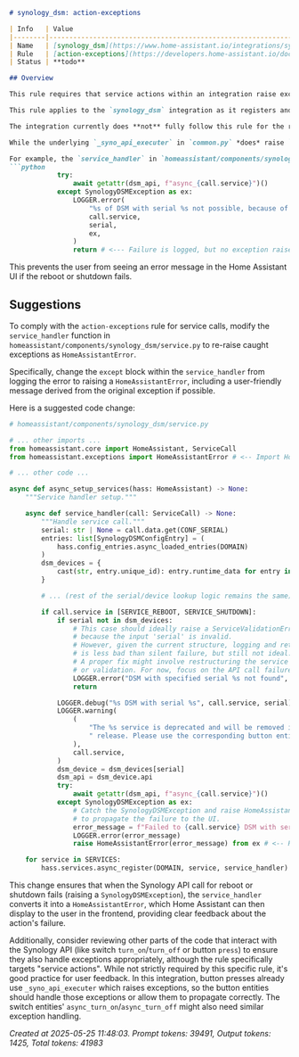 ```markdown
# synology_dsm: action-exceptions

| Info   | Value                                                                    |
|--------|--------------------------------------------------------------------------|
| Name   | [synology_dsm](https://www.home-assistant.io/integrations/synology_dsm/) |
| Rule   | [action-exceptions](https://developers.home-assistant.io/docs/core/integration-quality-scale/rules/action-exceptions)                                                     |
| Status | **todo**                                                                 |

## Overview

This rule requires that service actions within an integration raise exceptions (specifically `ServiceValidationError` for invalid input or `HomeAssistantError` for service-side errors) when they encounter failures. These exceptions are then used by Home Assistant to provide feedback to the user interface.

This rule applies to the `synology_dsm` integration as it registers and handles service calls for `reboot` and `shutdown` in `homeassistant/components/synology_dsm/service.py`.

The integration currently does **not** fully follow this rule for the registered services. The `service_handler` function in `service.py` handles both the `reboot` and `shutdown` service calls. It attempts to execute the corresponding API calls (`await getattr(dsm_api, f"async_{call.service}")()`) within a `try...except SynologyDSMException as ex:` block. However, inside the `except` block, it only logs an error message using `LOGGER.error(...)` and then returns, rather than raising a Home Assistant specific exception like `HomeAssistantError`.

While the underlying `_syno_api_executer` in `common.py` *does* raise `SynologyDSMAPIErrorException` or `SynologyDSMRequestException`, the `service_handler` intercepts these and prevents them from propagating in a way that Home Assistant can use to inform the user via the UI.

For example, the `service_handler` in `homeassistant/components/synology_dsm/service.py` contains:
```python
            try:
                await getattr(dsm_api, f"async_{call.service}")()
            except SynologyDSMException as ex:
                LOGGER.error(
                    "%s of DSM with serial %s not possible, because of %s",
                    call.service,
                    serial,
                    ex,
                )
                return # <--- Failure is logged, but no exception raised.
```
This prevents the user from seeing an error message in the Home Assistant UI if the reboot or shutdown fails.

## Suggestions

To comply with the `action-exceptions` rule for service calls, modify the `service_handler` function in `homeassistant/components/synology_dsm/service.py` to re-raise caught exceptions as `HomeAssistantError`.

Specifically, change the `except` block within the `service_handler` from logging the error to raising a `HomeAssistantError`, including a user-friendly message derived from the original exception if possible.

Here is a suggested code change:

```python
# homeassistant/components/synology_dsm/service.py

# ... other imports ...
from homeassistant.core import HomeAssistant, ServiceCall
from homeassistant.exceptions import HomeAssistantError # <-- Import HomeAssistantError

# ... other code ...

async def async_setup_services(hass: HomeAssistant) -> None:
    """Service handler setup."""

    async def service_handler(call: ServiceCall) -> None:
        """Handle service call."""
        serial: str | None = call.data.get(CONF_SERIAL)
        entries: list[SynologyDSMConfigEntry] = (
            hass.config_entries.async_loaded_entries(DOMAIN)
        )
        dsm_devices = {
            cast(str, entry.unique_id): entry.runtime_data for entry in entries
        }

        # ... (rest of the serial/device lookup logic remains the same) ...

        if call.service in [SERVICE_REBOOT, SERVICE_SHUTDOWN]:
            if serial not in dsm_devices:
                # This case should ideally raise a ServiceValidationError
                # because the input 'serial' is invalid.
                # However, given the current structure, logging and returning
                # is less bad than silent failure, but still not ideal.
                # A proper fix might involve restructuring the service handling
                # or validation. For now, focus on the API call failure.
                LOGGER.error("DSM with specified serial %s not found", serial)
                return

            LOGGER.debug("%s DSM with serial %s", call.service, serial)
            LOGGER.warning(
                (
                    "The %s service is deprecated and will be removed in future"
                    " release. Please use the corresponding button entity"
                ),
                call.service,
            )
            dsm_device = dsm_devices[serial]
            dsm_api = dsm_device.api
            try:
                await getattr(dsm_api, f"async_{call.service}")()
            except SynologyDSMException as ex:
                # Catch the SynologyDSMException and raise HomeAssistantError
                # to propagate the failure to the UI.
                error_message = f"Failed to {call.service} DSM with serial {serial}: {ex}"
                LOGGER.error(error_message)
                raise HomeAssistantError(error_message) from ex # <-- Raise HomeAssistantError

    for service in SERVICES:
        hass.services.async_register(DOMAIN, service, service_handler)

```
This change ensures that when the Synology API call for reboot or shutdown fails (raising a `SynologyDSMException`), the `service_handler` converts it into a `HomeAssistantError`, which Home Assistant can then display to the user in the frontend, providing clear feedback about the action's failure.

Additionally, consider reviewing other parts of the code that interact with the Synology API (like switch `turn_on`/`turn_off` or button `press`) to ensure they also handle exceptions appropriately, although the rule specifically targets "service actions". While not strictly required by this specific rule, it's good practice for user feedback. In this integration, button presses already use `_syno_api_executer` which raises exceptions, so the button entities should handle those exceptions or allow them to propagate correctly. The switch entities' `async_turn_on`/`async_turn_off` might also need similar exception handling.

_Created at 2025-05-25 11:48:03. Prompt tokens: 39491, Output tokens: 1425, Total tokens: 41983_
